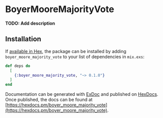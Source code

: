 # BoyerMooreMajorityVote

**TODO: Add description**

## Installation

If [available in Hex](https://hex.pm/docs/publish), the package can be installed
by adding `boyer_moore_majority_vote` to your list of dependencies in `mix.exs`:

```elixir
def deps do
  [
    {:boyer_moore_majority_vote, "~> 0.1.0"}
  ]
end
```

Documentation can be generated with [ExDoc](https://github.com/elixir-lang/ex_doc)
and published on [HexDocs](https://hexdocs.pm). Once published, the docs can
be found at [https://hexdocs.pm/boyer_moore_majority_vote](https://hexdocs.pm/boyer_moore_majority_vote).

